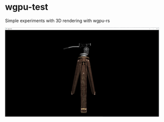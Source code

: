 # wgpu-test
Simple experiments with 3D rendering with wgpu-rs

![Demo screenshot](/screenshots/screenshot-2.png)
